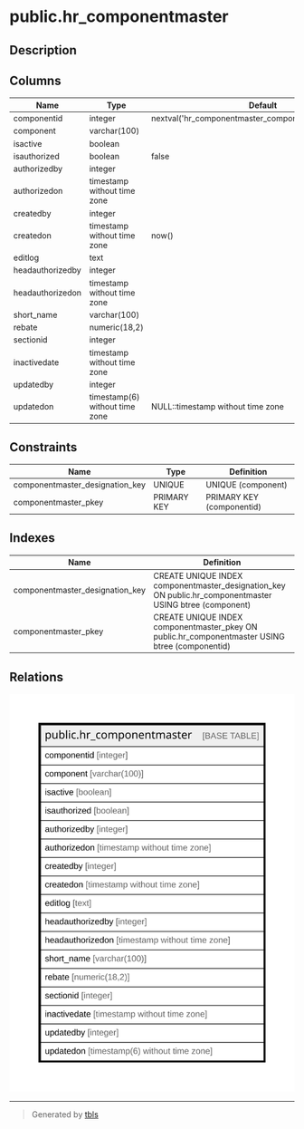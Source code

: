 # public.hr_componentmaster

## Description

## Columns

| Name | Type | Default | Nullable | Children | Parents | Comment |
| ---- | ---- | ------- | -------- | -------- | ------- | ------- |
| componentid | integer | nextval('hr_componentmaster_componentid_seq'::regclass) | false |  |  |  |
| component | varchar(100) |  | false |  |  |  |
| isactive | boolean |  | false |  |  |  |
| isauthorized | boolean | false | false |  |  |  |
| authorizedby | integer |  | true |  |  |  |
| authorizedon | timestamp without time zone |  | true |  |  |  |
| createdby | integer |  | true |  |  |  |
| createdon | timestamp without time zone | now() | true |  |  |  |
| editlog | text |  | true |  |  |  |
| headauthorizedby | integer |  | true |  |  |  |
| headauthorizedon | timestamp without time zone |  | true |  |  |  |
| short_name | varchar(100) |  | true |  |  |  |
| rebate | numeric(18,2) |  | true |  |  |  |
| sectionid | integer |  | true |  |  |  |
| inactivedate | timestamp without time zone |  | true |  |  |  |
| updatedby | integer |  | true |  |  |  |
| updatedon | timestamp(6) without time zone | NULL::timestamp without time zone | true |  |  |  |

## Constraints

| Name | Type | Definition |
| ---- | ---- | ---------- |
| componentmaster_designation_key | UNIQUE | UNIQUE (component) |
| componentmaster_pkey | PRIMARY KEY | PRIMARY KEY (componentid) |

## Indexes

| Name | Definition |
| ---- | ---------- |
| componentmaster_designation_key | CREATE UNIQUE INDEX componentmaster_designation_key ON public.hr_componentmaster USING btree (component) |
| componentmaster_pkey | CREATE UNIQUE INDEX componentmaster_pkey ON public.hr_componentmaster USING btree (componentid) |

## Relations

![er](public.hr_componentmaster.svg)

---

> Generated by [tbls](https://github.com/k1LoW/tbls)
